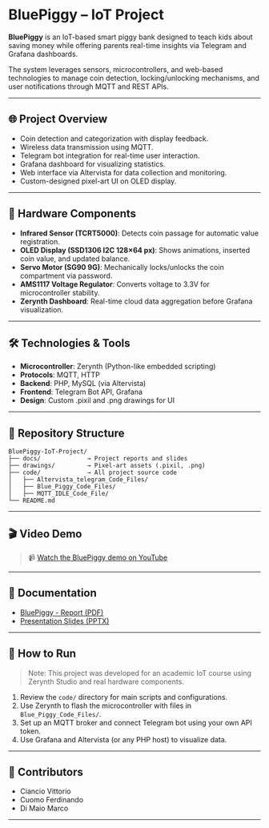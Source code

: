 # BluePiggy – IoT Project

**BluePiggy** is an IoT-based smart piggy bank designed to teach kids about saving money while offering parents real-time insights via Telegram and Grafana dashboards.

The system leverages sensors, microcontrollers, and web-based technologies to manage coin detection, locking/unlocking mechanisms, and user notifications through MQTT and REST APIs.

---

## 🌐 Project Overview

- Coin detection and categorization with display feedback.
- Wireless data transmission using MQTT.
- Telegram bot integration for real-time user interaction.
- Grafana dashboard for visualizing statistics.
- Web interface via Altervista for data collection and monitoring.
- Custom-designed pixel-art UI on OLED display.

---

## 🔧 Hardware Components

- **Infrared Sensor (TCRT5000)**: Detects coin passage for automatic value registration.
- **OLED Display (SSD1306 I2C 128×64 px)**: Shows animations, inserted coin value, and updated balance.
- **Servo Motor (SG90 9G)**: Mechanically locks/unlocks the coin compartment via password.
- **AMS1117 Voltage Regulator**: Converts voltage to 3.3V for microcontroller stability.
- **Zerynth Dashboard**: Real-time cloud data aggregation before Grafana visualization.

---

## 🛠️ Technologies & Tools

- **Microcontroller**: Zerynth (Python-like embedded scripting)
- **Protocols**: MQTT, HTTP
- **Backend**: PHP, MySQL (via Altervista)
- **Frontend**: Telegram Bot API, Grafana
- **Design**: Custom .pixil and .png drawings for UI

---

## 📁 Repository Structure

```
BluePiggy-IoT-Project/
├── docs/             → Project reports and slides
├── drawings/         → Pixel-art assets (.pixil, .png)
├── code/             → All project source code
│   ├── Altervista_telegram_Code_Files/
│   ├── Blue_Piggy_Code_Files/
│   ├── MQTT_IDLE_Code_File/
└── README.md
```

---

## 🎬 Video Demo

> 📹 [Watch the BluePiggy demo on YouTube](https://www.youtube.com/watch?v=Uq52akpxfBY&ab_channel=BluePiggy)  

---

## 📄 Documentation

- [BluePiggy - Report (PDF)](docs/Relazione_progetto_IoT_gruppo_18.pdf)
- [Presentation Slides (PPTX)](docs/BluePiggy_presentazione.pptx)

---

## 🚀 How to Run

> Note: This project was developed for an academic IoT course using Zerynth Studio and real hardware components.

1. Review the `code/` directory for main scripts and configurations.
2. Use Zerynth to flash the microcontroller with files in `Blue_Piggy_Code_Files/`.
3. Set up an MQTT broker and connect Telegram bot using your own API token.
4. Use Grafana and Altervista (or any PHP host) to visualize data.

---

## 👥 Contributors

- Ciancio Vittorio
- Cuomo Ferdinando
- Di Maio Marco

---